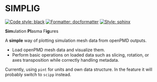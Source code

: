 # SIMPLIG
[![Code style: black](https://img.shields.io/badge/code%20style-black-000000.svg)](https://github.com/psf/black)
[![Formatter: docformatter](https://img.shields.io/badge/%20formatter-docformatter-fedcba.svg)](https://github.com/PyCQA/docformatter)
[![Style: sphinx](https://img.shields.io/badge/%20style-sphinx-0a507a.svg)](https://www.sphinx-doc.org/en/master/usage/index.html)

**Sim**ulation **Pl**asma F**ig**ures 

A **simple** way of plotting simulation mesh data from openPMD outputs.

* Load openPMD mesh data and visualize them.
* Perform basic operations on loaded data such as slicing, rotation, or axes transposition while correctly handling metadata.

Currently, using `pint` for units and own data structure. 
In the feature it will probably switch to `scipp` instead.
